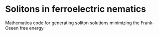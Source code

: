 # Solitons in ferroelectric nematics
Mathematica code for generating soliton solutions minimizing the Frank-Oseen free energy
